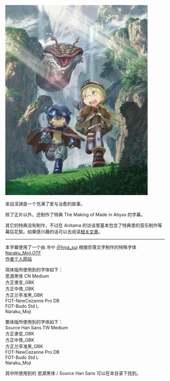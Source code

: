 ![](key_visual.jpg)  

来自深渊是一个充满了爱与治愈的故事。

除了正片以外，还制作了特典 The Making of Made in Abyss 的字幕。

其它的特典没有制作，不过在 Anitama 的访谈里基本包含了特典里的音乐制作等幕后花絮。如果感兴趣的话可以去阅读[相关文章](http://www.anitama.cn/search?keyword=%E6%9D%A5%E8%87%AA%E6%B7%B1%E6%B8%8A)。

------

本字幕使用了一个由 冷や [＠hiya_sui](https://twitter.com/hiya_sui/) 根据奈落文字制作的特殊字体 [Naraku_Moji.OTF](Naraku_Moji.OTF)   
[作者个人网站](http://night0v0l.webcrow.jp/)

简体版所使用到的字体如下：  
思源黑体 CN Medium  
方正隶变_GBK  
方正中倩_GBK  
方正兰亭准黑_GBK  
FOT-NewCezanne Pro DB  
FOT-Budo Std L  
Naraku_Moji  

繁体版所使用到的字体如下：  
Source Han Sans TW Medium  
方正隶变_GBK  
方正中倩_GBK  
方正兰亭准黑_GBK  
FOT-NewCezanne Pro DB  
FOT-Budo Std L  
Naraku_Moji  

其中所使用到的 思源黑体 / Source Han Sans 可以在本目录下找到。
